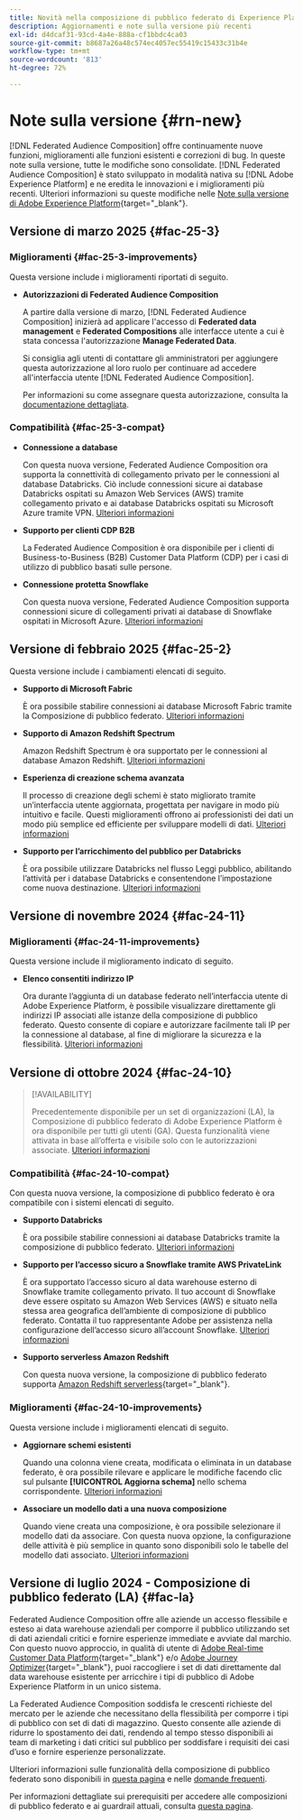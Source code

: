 ```yaml
---
title: Novità nella composizione di pubblico federato di Experience Platform
description: Aggiornamenti e note sulla versione più recenti
exl-id: d4dcaf31-93cd-4a4e-888a-cf1bbdc4ca03
source-git-commit: b8687a26a48c574ec4057ec55419c15433c31b4e
workflow-type: tm+mt
source-wordcount: '813'
ht-degree: 72%

---
```


# Note sulla versione {#rn-new}

[!DNL Federated Audience Composition] offre continuamente nuove funzioni, miglioramenti alle funzioni esistenti e correzioni di bug. In queste note sulla versione, tutte le modifiche sono consolidate. [!DNL Federated Audience Composition] è stato sviluppato in modalità nativa su [!DNL Adobe Experience Platform] e ne eredita le innovazioni e i miglioramenti più recenti. Ulteriori informazioni su queste modifiche nelle [Note sulla versione di Adobe Experience Platform](https://experienceleague.adobe.com/docs/experience-platform/release-notes/latest.html?lang=it){target="_blank"}.

## Versione di marzo 2025 {#fac-25-3}

### Miglioramenti {#fac-25-3-improvements}

Questa versione include i miglioramenti riportati di seguito.

* **Autorizzazioni di Federated Audience Composition**

  A partire dalla versione di marzo, [!DNL Federated Audience Composition] inizierà ad applicare l&#39;accesso di **Federated data management** e **Federated Compositions** alle interfacce utente a cui è stata concessa l&#39;autorizzazione **Manage Federated Data**.

  Si consiglia agli utenti di contattare gli amministratori per aggiungere questa autorizzazione al loro ruolo per continuare ad accedere all&#39;interfaccia utente [!DNL Federated Audience Composition].

  Per informazioni su come assegnare questa autorizzazione, consulta la [documentazione dettagliata](feature-access.md).

<!--
* **Data model Canvas view**

    The Canvas view for the Data Models section improves the experience by enabling the visualization of data models and their links in a canvas layout, alongside the existing tabular view. [Learn more](../data-management/gs-models.md)

* **AI Assistant**

    The AI Assistant is a user interface feature designed to help you navigate and understand Adobe concepts and get operational insights for your specific environment. It is available in several products across Adobe Experience Cloud, including Federated Audience Composition. 
-->


### Compatibilità {#fac-25-3-compat}

* **Connessione a database**

  Con questa nuova versione, Federated Audience Composition ora supporta la connettività di collegamento privato per le connessioni al database Databricks.
Ciò include connessioni sicure ai database Databricks ospitati su Amazon Web Services (AWS) tramite collegamento privato e ai database Databricks ospitati su Microsoft Azure tramite VPN. [Ulteriori informazioni](../connections/federated-db.md#databricks)

* **Supporto per clienti CDP B2B**

  La Federated Audience Composition è ora disponibile per i clienti di Business-to-Business (B2B) Customer Data Platform (CDP) per i casi di utilizzo di pubblico basati sulle persone.

* **Connessione protetta Snowflake**

  Con questa nuova versione, Federated Audience Composition supporta connessioni sicure di collegamenti privati ai database di Snowflake ospitati in Microsoft Azure. [Ulteriori informazioni](../connections/federated-db.md#snowflake)

## Versione di febbraio 2025 {#fac-25-2}

Questa versione include i cambiamenti elencati di seguito.

* **Supporto di Microsoft Fabric**

  È ora possibile stabilire connessioni ai database Microsoft Fabric tramite la Composizione di pubblico federato. [Ulteriori informazioni](../connections/federated-db.md)

* **Supporto di Amazon Redshift Spectrum**

  Amazon Redshift Spectrum è ora supportato per le connessioni al database Amazon Redshift. [Ulteriori informazioni](../connections/federated-db.md#amazon-redshift)

* **Esperienza di creazione schema avanzata**

  Il processo di creazione degli schemi è stato migliorato tramite un’interfaccia utente aggiornata, progettata per navigare in modo più intuitivo e facile. Questi miglioramenti offrono ai professionisti dei dati un modo più semplice ed efficiente per sviluppare modelli di dati. [Ulteriori informazioni](../customer/schemas.md)

* **Supporto per l’arricchimento del pubblico per Databricks**

  È ora possibile utilizzare Databricks nel flusso Leggi pubblico, abilitando l’attività per i database Databricks e consentendone l’impostazione come nuova destinazione. [Ulteriori informazioni](../connections/destinations.md)

## Versione di novembre 2024 {#fac-24-11}

### Miglioramenti {#fac-24-11-improvements}

Questa versione include il miglioramento indicato di seguito.

* **Elenco consentiti indirizzo IP**

  Ora durante l’aggiunta di un database federato nell’interfaccia utente di Adobe Experience Platform, è possibile visualizzare direttamente gli indirizzi IP associati alle istanze della composizione di pubblico federato. Questo consente di copiare e autorizzare facilmente tali IP per la connessione al database, al fine di migliorare la sicurezza e la flessibilità. [Ulteriori informazioni](../connections/connections.md)

## Versione di ottobre 2024 {#fac-24-10}

>[!AVAILABILITY]
>
>Precedentemente disponibile per un set di organizzazioni (LA), la Composizione di pubblico federato di Adobe Experience Platform è ora disponibile per tutti gli utenti (GA). Questa funzionalità viene attivata in base all’offerta e visibile solo con le autorizzazioni associate. [Ulteriori informazioni](access-prerequisites.md)
>

### Compatibilità {#fac-24-10-compat}

Con questa nuova versione, la composizione di pubblico federato è ora compatibile con i sistemi elencati di seguito.

* **Supporto Databricks**

  È ora possibile stabilire connessioni ai database Databricks tramite la composizione di pubblico federato. [Ulteriori informazioni](../connections/federated-db.md#databricks)

* **Supporto per l’accesso sicuro a Snowflake tramite AWS PrivateLink**

  È ora supportato l’accesso sicuro al data warehouse esterno di Snowflake tramite collegamento privato. Il tuo account di Snowflake deve essere ospitato su Amazon Web Services (AWS) e situato nella stessa area geografica dell’ambiente di composizione di pubblico federato. Contatta il tuo rappresentante Adobe per assistenza nella configurazione dell’accesso sicuro all’account Snowflake. [Ulteriori informazioni](../connections/federated-db.md#snowflake)

* **Supporto serverless Amazon Redshift**

  Con questa nuova versione, la composizione di pubblico federato supporta [Amazon Redshift serverless](https://aws.amazon.com/it/redshift/redshift-serverless/){target="_blank"}.

### Miglioramenti {#fac-24-10-improvements}

Questa versione include i miglioramenti elencati di seguito.

* **Aggiornare schemi esistenti**

  Quando una colonna viene creata, modificata o eliminata in un database federato, è ora possibile rilevare e applicare le modifiche facendo clic sul pulsante **[!UICONTROL Aggiorna schema]** nello schema corrispondente. [Ulteriori informazioni](../customer/schemas.md#schema-refresh)

* **Associare un modello dati a una nuova composizione**

  Quando viene creata una composizione, è ora possibile selezionare il modello dati da associare. Con questa nuova opzione, la configurazione delle attività è più semplice in quanto sono disponibili solo le tabelle del modello dati associato. [Ulteriori informazioni](../compositions/create-composition.md)

## Versione di luglio 2024 - Composizione di pubblico federato (LA) {#fac-la}

Federated Audience Composition offre alle aziende un accesso flessibile e esteso ai data warehouse aziendali per comporre il pubblico utilizzando set di dati aziendali critici e fornire esperienze immediate e avviate dal marchio. Con questo nuovo approccio, in qualità di utente di [Adobe Real-time Customer Data Platform](https://experienceleague.adobe.com/it/docs/experience-platform/segmentation/home){target="_blank"} e/o [Adobe Journey Optimizer](https://experienceleague.adobe.com/it/docs/journey-optimizer/using/ajo-home){target="_blank"}, puoi raccogliere i set di dati direttamente dal data warehouse esistente per arricchire i tipi di pubblico di Adobe Experience Platform in un unico sistema.

La Federated Audience Composition soddisfa le crescenti richieste del mercato per le aziende che necessitano della flessibilità per comporre i tipi di pubblico con set di dati di magazzino. Questo consente alle aziende di ridurre lo spostamento dei dati, rendendo al tempo stesso disponibili ai team di marketing i dati critici sul pubblico per soddisfare i requisiti dei casi d’uso e fornire esperienze personalizzate.

Ulteriori informazioni sulle funzionalità della composizione di pubblico federato sono disponibili in [questa pagina](get-started.md) e nelle [domande frequenti](faq.md).

Per informazioni dettagliate sui prerequisiti per accedere alle composizioni di pubblico federato e ai guardrail attuali, consulta [questa pagina](access-prerequisites.md).
